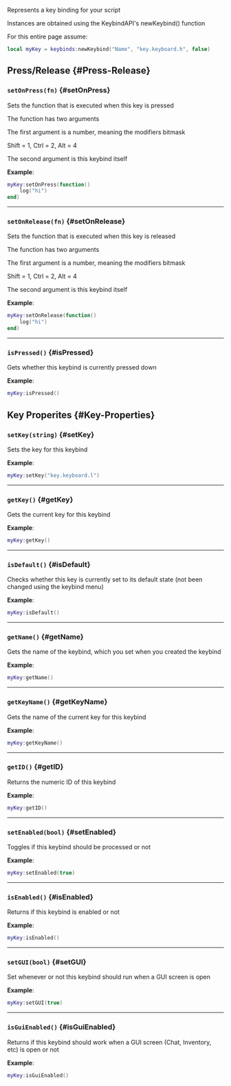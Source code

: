 Represents a key binding for your script

Instances are obtained using the KeybindAPI's newKeybind() function

For this entire page assume:

```lua
local myKey = keybinds:newKeybind("Name", "key.keyboard.h", false)
```

## Press/Release {#Press-Release}

### `setOnPress(fn)` {#setOnPress}

Sets the function that is executed when this key is pressed

The function has two arguments

The first argument is a number, meaning the modifiers bitmask

Shift = 1, Ctrl = 2, Alt = 4

The second argument is this keybind itself

**Example**:

```lua
myKey:setOnPress(function()
    log("hi")
end)
```

---

### `setOnRelease(fn)` {#setOnRelease}

Sets the function that is executed when this key is released

The function has two arguments

The first argument is a number, meaning the modifiers bitmask

Shift = 1, Ctrl = 2, Alt = 4

The second argument is this keybind itself

**Example**:

```lua
myKey:setOnRelease(function()
    log("hi")
end)
```

---

### `isPressed()` {#isPressed}

Gets whether this keybind is currently pressed down

**Example**:

```lua
myKey:isPressed()
```

## Key Properites {#Key-Properties}

### `setKey(string)` {#setKey}

Sets the key for this keybind

**Example**:

```lua
myKey:setKey("key.keyboard.l")
```

---

### `getKey()` {#getKey}

Gets the current key for this keybind

**Example**:

```lua
myKey:getKey()
```

---

### `isDefault()` {#isDefault}

Checks whether this key is currently set to its default state (not been changed using the keybind menu)

**Example**:

```lua
myKey:isDefault()
```

---

### `getName()` {#getName}

Gets the name of the keybind, which you set when you created the keybind

**Example**:

```lua
myKey:getName()
```

---

### `getKeyName()` {#getKeyName}

Gets the name of the current key for this keybind

**Example**:

```lua
myKey:getKeyName()
```

---

### `getID()` {#getID}

Returns the numeric ID of this keybind

**Example**:

```lua
myKey:getID()
```

---

### `setEnabled(bool)` {#setEnabled}

Toggles if this keybind should be processed or not

**Example**:

```lua
myKey:setEnabled(true)
```

---

### `isEnabled()` {#isEnabled}

Returns if this keybind is enabled or not

**Example**:

```lua
myKey:isEnabled()
```

---

### `setGUI(bool)` {#setGUI}

Set whenever or not this keybind should run when a GUI screen is open

**Example**:

```lua
myKey:setGUI(true)
```

---

### `isGuiEnabled()` {#isGuiEnabled}

Returns if this keybind should work when a GUI screen (Chat, Inventory, etc) is open or not

**Example**:

```lua
myKey:isGuiEnabled()
```
